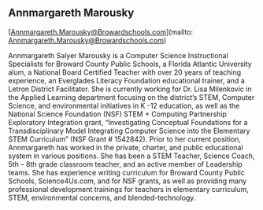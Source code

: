 ## Annmargareth Marousky

[Annmargareth.Marousky@Browardschools.com](mailto: Annmargareth.Marousky@Browardschools.com)

Annmargareth Salyer Marousky is a Computer Science Instructional Specialists for Broward County Public Schools, a Florida Atlantic University alum, a National Board Certified Teacher with over 20 years of teaching experience, an Everglades Literacy Foundation educational trainer, and a Letron District Facilitator. She is currently working for Dr. Lisa Milenkovic in the Applied Learning department focusing on the district’s STEM, Computer Science, and environmental initiatives in K -12 education, as well as the National Science Foundation (NSF) STEM + Computing Partnership Exploratory Integration grant, “Investigating Conceptual Foundations for a Transdisciplinary Model Integrating Computer Science into the Elementary STEM Curriculum” (NSF Grant # 1542842).
Prior to her current position, Annmargareth has worked in the private, charter, and public educational system in various positions. She has been a STEM Teacher, Science Coach, 5th – 8th grade classroom teacher, and an active member of Leadership teams. She has experience writing curriculum for Broward County Public Schools, Science4Us.com, and for NSF grants, as well as providing many professional development trainings for teachers in elementary curriculum, STEM, environmental concerns, and blended-technology.
